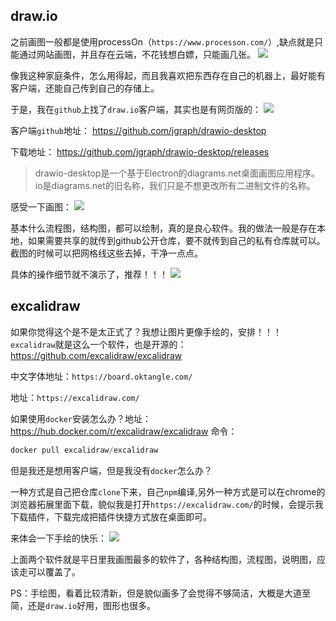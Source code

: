 ## draw.io
之前画图一般都是使用processOn（`https://www.processon.com/`）,缺点就是只能通过网站画图，并且存在云端，不花钱想白嫖，只能画几张。
![](https://markdownpicture.oss-cn-qingdao.aliyuncs.com/20210130230928.png)

像我这种家庭条件，怎么用得起，而且我喜欢把东西存在自己的机器上，最好能有客户端，还能自己传到自己的存储上。

于是，我在`github`上找了`draw.io`客户端，其实也是有网页版的：
![](https://markdownpicture.oss-cn-qingdao.aliyuncs.com/20210130231524.png)

客户端`github`地址： https://github.com/jgraph/drawio-desktop

下载地址： https://github.com/jgraph/drawio-desktop/releases

> drawio-desktop是一个基于Electron的diagrams.net桌面画图应用程序。io是diagrams.net的旧名称，我们只是不想更改所有二进制文件的名称。

感受一下画图：
![](https://markdownpicture.oss-cn-qingdao.aliyuncs.com/20210130232121.png)

基本什么流程图，结构图，都可以绘制，真的是良心软件。我的做法一般是存在本地，如果需要共享的就传到github公开仓库，要不就传到自己的私有仓库就可以。截图的时候可以把网格线这些去掉，干净一点点。

具体的操作细节就不演示了，推荐！！！
![](https://markdownpicture.oss-cn-qingdao.aliyuncs.com/20210130232409.png)


## excalidraw
如果你觉得这个是不是太正式了？我想让图片更像手绘的，安排！！！`excalidraw`就是这么一个软件，也是开源的： https://github.com/excalidraw/excalidraw

中文字体地址：`https://board.oktangle.com/`

地址：`https://excalidraw.com/`

如果使用`docker`安装怎么办？地址：https://hub.docker.com/r/excalidraw/excalidraw
命令：

```java
docker pull excalidraw/excalidraw
```

但是我还是想用客户端，但是我没有`docker`怎么办？

一种方式是自己把仓库`clone`下来，自己`npm`编译,另外一种方式是可以在chrome的浏览器拓展里面下载，貌似我是打开`https://excalidraw.com/`的时候，会提示我下载插件，下载完成把插件快捷方式放在桌面即可。

来体会一下手绘的快乐：
![](https://markdownpicture.oss-cn-qingdao.aliyuncs.com/20210130234851.png)

上面两个软件就是平日里我画图最多的软件了，各种结构图，流程图，说明图，应该走可以覆盖了。

PS：手绘图，看着比较清新，但是貌似画多了会觉得不够简洁，大概是大道至简，还是`draw.io`好用，图形也很多。


